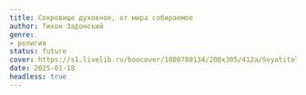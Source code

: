 ```yaml
---
title: Сокровище духовное, от мира собираемое
author: Тихон Задонский
genre:
- религия
status: future
cover: https://s1.livelib.ru/boocover/1000780134/200x305/412a/Svyatitel_Tihon_Zadonskij__Sokrovische_duhovnoe_ot_mira_sobiraemoe.jpg
date: 2025-01-18
headless: true
---
```


